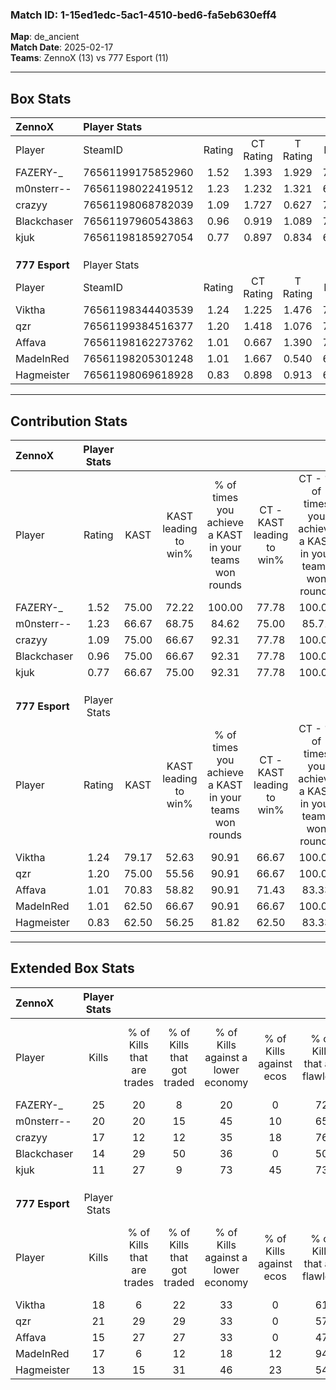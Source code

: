 ### Match ID: 1-15ed1edc-5ac1-4510-bed6-fa5eb630eff4  
**Map**: de_ancient  
**Match Date**: 2025-02-17  
**Teams**: ZennoX (13) vs 777 Esport (11)  

---  

## Box Stats  

| **ZennoX**     | Player Stats      |        |           |          |       |       |       |         |        |      |     |
| :- | :- | :-: | :-: | :-: | :-: | :-: | :-: | :-: | :-: | :-: | :-: |
| Player         | SteamID           | Rating | CT Rating | T Rating | KAST  |  ADR  | Kills | Assists | Deaths | K/D  | HS% |
| FAZERY-_       | 76561199175852960 |  1.52  |   1.393   |  1.929   | 75.00 | 101.8 |  25   |    5    |   15   | 1.67 | 56  |
| m0nsterr--     | 76561198022419512 |  1.23  |   1.232   |  1.321   | 66.67 | 87.7  |  20   |    9    |   16   | 1.25 | 40  |
| crazyy         | 76561198068782039 |  1.09  |   1.727   |  0.627   | 75.00 | 70.4  |  17   |    4    |   17   | 1.00 | 70  |
| Blackchaser    | 76561197960543863 |  0.96  |   0.919   |  1.089   | 75.00 | 71.8  |  14   |    4    |   18   | 0.78 | 64  |
| kjuk           | 76561198185927054 |  0.77  |   0.897   |  0.834   | 66.67 | 59.3  |  11   |    8    |   18   | 0.61 | 63  |
|                |                   |        |           |          |       |       |       |         |        |      |     |
|                |                   |        |           |          |       |       |       |         |        |      |     |
|                |                   |        |           |          |       |       |       |         |        |      |     |
| **777 Esport** | Player Stats      |        |           |          |       |       |       |         |        |      |     |
| Player         | SteamID           | Rating | CT Rating | T Rating | KAST  |  ADR  | Kills | Assists | Deaths | K/D  | HS% |
| Viktha         | 76561198344403539 |  1.24  |   1.225   |  1.476   | 79.17 | 86.8  |  18   |    7    |   16   | 1.13 | 55  |
| qzr            | 76561199384516377 |  1.20  |   1.418   |  1.076   | 75.00 | 83.9  |  21   |    3    |   20   | 1.05 | 47  |
| Affava         | 76561198162273762 |  1.01  |   0.667   |  1.390   | 70.83 | 70.8  |  15   |    4    |   16   | 0.94 | 53  |
| MadeInRed      | 76561198205301248 |  1.01  |   1.667   |  0.540   | 62.50 | 79.2  |  17   |    6    |   18   | 0.94 | 47  |
| Hagmeister     | 76561198069618928 |  0.83  |   0.898   |  0.913   | 62.50 | 60.9  |  13   |    6    |   17   | 0.76 | 38  |
---  

## Contribution Stats  

| **ZennoX**     | Player Stats |       |                      |                                                        |                           |                                                             |                          |                                                            |
| :- | :-: | :-: | :-: | :-: | :-: | :-: | :-: | :-: |
| Player         |    Rating    | KAST  | KAST leading to win% | % of times you achieve a KAST in your teams won rounds | CT - KAST leading to win% | CT - % of times you achieve a KAST in your teams won rounds | T - KAST leading to win% | T - % of times you achieve a KAST in your teams won rounds |
| FAZERY-_       |     1.52     | 75.00 |        72.22         |                         100.00                         |           77.78           |                           100.00                            |          66.67           |                           100.00                           |
| m0nsterr--     |     1.23     | 66.67 |        68.75         |                         84.62                          |           75.00           |                            85.71                            |          62.50           |                           83.33                            |
| crazyy         |     1.09     | 75.00 |        66.67         |                         92.31                          |           77.78           |                           100.00                            |          55.56           |                           83.33                            |
| Blackchaser    |     0.96     | 75.00 |        66.67         |                         92.31                          |           77.78           |                           100.00                            |          55.56           |                           83.33                            |
| kjuk           |     0.77     | 66.67 |        75.00         |                         92.31                          |           77.78           |                           100.00                            |          71.43           |                           83.33                            |
|                |              |       |                      |                                                        |                           |                                                             |                          |                                                            |
|                |              |       |                      |                                                        |                           |                                                             |                          |                                                            |
|                |              |       |                      |                                                        |                           |                                                             |                          |                                                            |
| **777 Esport** | Player Stats |       |                      |                                                        |                           |                                                             |                          |                                                            |
| Player         |    Rating    | KAST  | KAST leading to win% | % of times you achieve a KAST in your teams won rounds | CT - KAST leading to win% | CT - % of times you achieve a KAST in your teams won rounds | T - KAST leading to win% | T - % of times you achieve a KAST in your teams won rounds |
| Viktha         |     1.24     | 79.17 |        52.63         |                         90.91                          |           66.67           |                           100.00                            |          40.00           |                           80.00                            |
| qzr            |     1.20     | 75.00 |        55.56         |                         90.91                          |           66.67           |                           100.00                            |          44.44           |                           80.00                            |
| Affava         |     1.01     | 70.83 |        58.82         |                         90.91                          |           71.43           |                            83.33                            |          50.00           |                           100.00                           |
| MadeInRed      |     1.01     | 62.50 |        66.67         |                         90.91                          |           66.67           |                           100.00                            |          66.67           |                           80.00                            |
| Hagmeister     |     0.83     | 62.50 |        56.25         |                         81.82                          |           62.50           |                            83.33                            |          50.00           |                           80.00                            |
---  

## Extended Box Stats  

| **ZennoX**     | Player Stats |                            |                            |                                    |                         |                              |                                 |        |                             |                                     |                          |                               |                            |
| :- | :-: | :-: | :-: | :-: | :-: | :-: | :-: | :-: | :-: | :-: | :-: | :-: | :-: |
| Player         |    Kills     | % of Kills that are trades | % of Kills that got traded | % of Kills against a lower economy | % of Kills against ecos | % of Kills that are flawless | % of Kills that are close duels | Deaths | % of Deaths that get traded | % of Deaths against a lower economy | % of Deaths against ecos | % of Deaths that are flawless | % of Deaths that are close |
| FAZERY-_       |      25      |             20             |             8              |                 20                 |            0            |              72              |                8                |   15   |             40              |                 27                  |            0             |              67               |             7              |
| m0nsterr--     |      20      |             20             |             15             |                 45                 |           10            |              65              |               10                |   16   |             19              |                 25                  |            6             |              75               |             6              |
| crazyy         |      17      |             12             |             12             |                 35                 |           18            |              76              |                0                |   17   |             29              |                 24                  |            0             |              71               |             6              |
| Blackchaser    |      14      |             29             |             50             |                 36                 |            0            |              50              |               21                |   18   |             11              |                 17                  |            0             |              56               |             11             |
| kjuk           |      11      |             27             |             9              |                 73                 |           45            |              73              |                9                |   18   |             22              |                 22                  |            0             |              61               |             6              |
|                |              |                            |                            |                                    |                         |                              |                                 |        |                             |                                     |                          |                               |                            |
|                |              |                            |                            |                                    |                         |                              |                                 |        |                             |                                     |                          |                               |                            |
|                |              |                            |                            |                                    |                         |                              |                                 |        |                             |                                     |                          |                               |                            |
| **777 Esport** | Player Stats |                            |                            |                                    |                         |                              |                                 |        |                             |                                     |                          |                               |                            |
| Player         |    Kills     | % of Kills that are trades | % of Kills that got traded | % of Kills against a lower economy | % of Kills against ecos | % of Kills that are flawless | % of Kills that are close duels | Deaths | % of Deaths that get traded | % of Deaths against a lower economy | % of Deaths against ecos | % of Deaths that are flawless | % of Deaths that are close |
| Viktha         |      18      |             6              |             22             |                 33                 |            0            |              61              |                6                |   16   |             31              |                 13                  |            0             |              69               |             6              |
| qzr            |      21      |             29             |             29             |                 33                 |            0            |              57              |               10                |   20   |             10              |                 15                  |            0             |              75               |             5              |
| Affava         |      15      |             27             |             27             |                 33                 |            0            |              47              |                7                |   16   |             13              |                  6                  |            0             |              88               |             13             |
| MadeInRed      |      17      |             6              |             12             |                 18                 |           12            |              94              |                6                |   18   |             22              |                 11                  |            0             |              56               |             11             |
| Hagmeister     |      13      |             15             |             31             |                 46                 |           23            |              54              |                8                |   17   |             12              |                 18                  |            0             |              59               |             12             |
